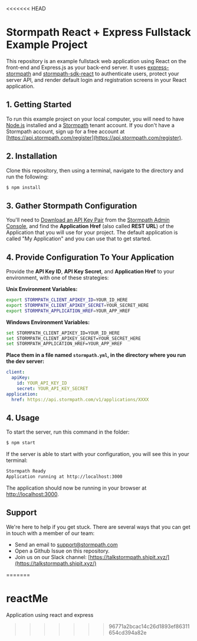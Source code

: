 <<<<<<< HEAD
# Stormpath React + Express Fullstack Example Project

This repository is an example fullstack web application using React on the
front-end and Express.js as your back-end server. It uses [express-stormpath][]
and [stormpath-sdk-react][] to authenticate users, protect your server API,
and render default login and registration screens in your React application.

## 1. Getting Started

To run this example project on your local computer, you will need to have
[Node.js][] installed and a [Stormpath][] tenant account.
If you don't have a Stormpath account, sign up for a free account at [https://api.stormpath.com/register](https://api.stormpath.com/register).

## 2. Installation

Clone this repository, then using a terminal, navigate to the directory and run the following:

```bash
$ npm install
```

## 3. Gather Stormpath Configuration

You'll need to [Download an API Key Pair](https://docs.stormpath.com/rest/product-guide/latest/quickstart.html#create-an-api-key-pair) from the [Stormpath Admin Console][], and find the **Application Href** (also called **REST URL**) of the Application that you will use for your project. The default application is called "My Application" and you can use that to get started.

## 4. Provide Configuration To Your Application

Provide the **API Key ID**, **API Key Secret**, and **Application Href** to your environment, with one of these strategies:

**Unix Environment Variables:**

```bash
export STORMPATH_CLIENT_APIKEY_ID=YOUR_ID_HERE
export STORMPATH_CLIENT_APIKEY_SECRET=YOUR_SECRET_HERE
export STORMPATH_APPLICATION_HREF=YOUR_APP_HREF
```

**Windows Environment Variables:**

```bash
set STORMPATH_CLIENT_APIKEY_ID=YOUR_ID_HERE
set STORMPATH_CLIENT_APIKEY_SECRET=YOUR_SECRET_HERE
set STORMPATH_APPLICATION_HREF=YOUR_APP_HREF
```

**Place them in a file named `stormpath.yml`, in the directory where you run the dev server:**

```yaml
client:
  apiKey:
    id: YOUR_API_KEY_ID
    secret: YOUR_API_KEY_SECRET
application:
  href: https://api.stormpath.com/v1/applications/XXXX
```

## 4. Usage

To start the server, run this command in the folder:

```bash
$ npm start
```

If the server is able to start with your configuration, you will see this in
your terminal:

```bash
Stormpath Ready
Application running at http://localhost:3000
```

The application should now be running in your browser at [http://localhost:3000](http://localhost:3000).

## Support

We're here to help if you get stuck.  There are several ways that you can get in touch with a member of our team:

* Send an email to [support@stormpath.com](mailto:support@stormpath.com)
* Open a Github Issue on this repository.
* Join us on our Slack channel: [https://talkstormpath.shipit.xyz/](https://talkstormpath.shipit.xyz/)

[Node.js]: https://nodejs.org
[Stormpath]: https://stormpath.com
[Stormpath Admin Console]: https://api.stormpath.com
[stormpath-sdk-react]: https://github.com/stormpath/stormpath-sdk-react
[express-stormpath]: https://github.com/stormpath/express-stormpath
=======
# reactMe
Application using react and express
>>>>>>> 96771a2bcac14c26d1893ef86311654cd394a82e
